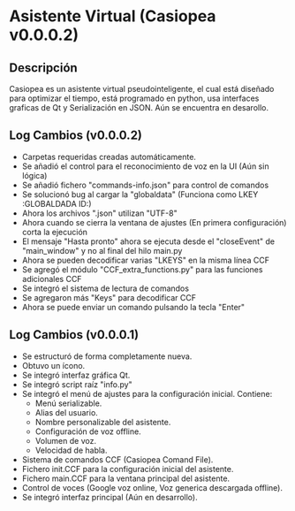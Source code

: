 # Asistente Virtual (Casiopea v0.0.0.2)


## Descripción

Casiopea es un asistente virtual pseudointeligente, el cual está diseñado para optimizar el tiempo, está programado en python, usa interfaces graficas de Qt y Serialización en JSON. Aún se encuentra en desarollo.


## Log Cambios (v0.0.0.2)
- Carpetas requeridas creadas automáticamente.
- Se añadió el control para el reconocimiento de voz en la UI (Aún sin lógica)
- Se añadió fichero "commands-info.json" para control de comandos
- Se solucionó bug al cargar la "globaldata" (Funciona como LKEY :GLOBALDADA ID:)
- Ahora los archivos ".json" utilizan "UTF-8"
- Ahora cuando se cierra la ventana de ajustes (En primera configuración) corta la ejecución
- El mensaje "Hasta pronto" ahora se ejecuta desde el "closeEvent" de "main_window" y no al final del hilo main.py
- Ahora se pueden decodificar varias "LKEYS" en la misma línea CCF
- Se agregó el módulo "CCF_extra_functions.py" para las funciones adicionales CCF
- Se integró el sistema de lectura de comandos
- Se agregaron más "Keys" para decodificar CCF
- Ahora se puede enviar un comando pulsando la tecla "Enter"

## Log Cambios (v0.0.0.1)
- Se estructuró de forma completamente nueva.
- Obtuvo un ícono.
- Se integró interfaz gráfica Qt.
- Se integró script raíz "info.py"
- Se integró el menú de ajustes para la configuración inicial. Contiene:
    - Menú serializable.
    - Alias del usuario.
    - Nombre personalizable del asistente.
    - Configuración de voz offline.
    - Volumen de voz.
    - Velocidad de habla.
- Sistema de comandos CCF (Casiopea Comand File).
- Fichero init.CCF para la configuración inicial del asistente.
- Fichero main.CCF para la ventana principal del asistente.
- Control de voces (Google voz online, Voz generica descargada offline).
- Se integró interfaz principal (Aún en desarrollo).